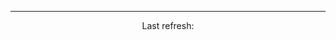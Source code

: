<!--GITHUB_ACTIVITY:{"rows": 5}-->

---

<p align="center">
  Last refresh: 
  <b><!--TIMESTAMP--></b>
</p>
